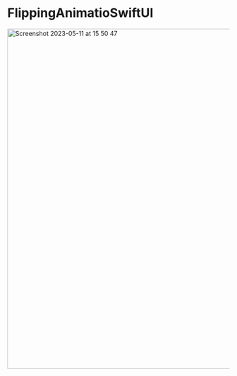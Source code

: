 # FlippingAnimatioSwiftUI

<img width="771" alt="Screenshot 2023-05-11 at 15 50 47" src="https://github.com/FilipNesic/FlippingAnimatioSwiftUI/assets/110664188/601fca4c-4fbd-44af-abe0-ffdd2932d3b8">
